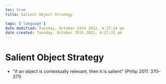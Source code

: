 ```yaml
---
toc: true
title: Salient Object Strategy

tags: ['language']
date modified: Tuesday, October 25th 2022, 4:27:34 pm
date created: Tuesday, October 25th 2022, 4:27:33 pm
---
```


# Salient Object Strategy


- "if an object is contextually relevant, then it is salient" (Philip 2011: 370–371)



